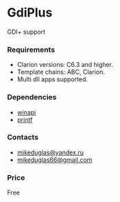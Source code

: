 # GdiPlus
GDI+ support

### Requirements
- Clarion versions: C6.3 and higher.
- Template chains: ABC, Clarion.
- Multi dll apps supported.

### Dependencies
- [winapi](https://github.com/mikeduglas/winapi)
- [printf](https://github.com/mikeduglas/printf)

### Contacts
- <mikeduglas@yandex.ru>
- <mikeduglas66@gmail.com>

### Price
Free

